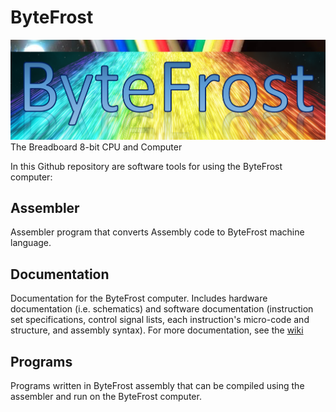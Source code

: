 # ByteFrost 
![ByteFrost Logo](Logo.png)
The Breadboard 8-bit CPU and Computer

In this Github repository are software tools for using the ByteFrost computer:

## Assembler
Assembler program that converts Assembly code to ByteFrost machine language.

## Documentation
Documentation for the ByteFrost computer. Includes hardware documentation (i.e. schematics) and software documentation (instruction set specifications, control signal lists, each instruction's micro-code and structure, and assembly syntax). For more documentation, see the [wiki](https://github.com/gilkeidar/ByteFrost/wiki)

## Programs
Programs written in ByteFrost assembly that can be compiled using the assembler and run on the ByteFrost computer.
